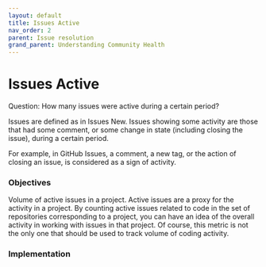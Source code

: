 ```yaml
---
layout: default
title: Issues Active
nav_order: 2
parent: Issue resolution
grand_parent: Understanding Community Health
---
```


# Issues Active
Question: How many issues were active during a certain period?

Issues are defined as in Issues New. Issues showing some activity are those that had some comment, or some change in state (including closing the issue), during a certain period.

For example, in GitHub Issues, a comment, a new tag, or the action of closing an issue, is considered as a sign of activity.

### Objectives
Volume of active issues in a project. Active issues are a proxy for the activity in a project. By counting active issues related to code in the set of repositories corresponding to a project, you can have an idea of the overall activity in working with issues in that project. Of course, this metric is not the only one that should be used to track volume of coding activity.

### Implementation